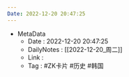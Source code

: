 ```yaml
---
Date: 2022-12-20 20:47:25
---
```

- MetaData
	- Date : 2022-12-20 20:47:25
	- DailyNotes : [[2022-12-20_周二]]
	- Link : 
	- Tag : #ZK卡片 #历史 #韩国




